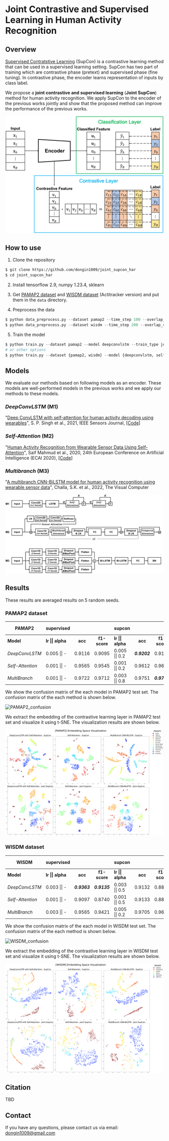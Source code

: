 # Joint Contrastive and Supervised Learning in Human Activity Recognition



## Overview
[Supervised Contratstive Learning](https://proceedings.neurips.cc/paper/2020/hash/d89a66c7c80a29b1bdbab0f2a1a94af8-Abstract.html) (SupCon) is a contrastive learning method that can be used in a supervised learning setting. SupCon has two part of training which are contrastive phase (pretext) and supervised phase (fine tuning). In contrastive phase, the encoder learns representation of inputs by class label. 

We propose a **joint contrastive and supervised learning** (**Joint SupCon**) method for human activity recognition. We apply SupCon to the encoder of the previous works jointly and show that the proposed method can improve the performance of the previous works.

![Model Architecture](./img/model_overview.png)

## How to use
1. Clone the repository
```bash
$ git clone https://github.com/dongin1009/joint_supcon_har
$ cd joint_supcon_har
```

2. Install tensorflow 2.9, numpy 1.23.4, sklearn

3. Get [PAMAP2 dataset](https://archive.ics.uci.edu/ml/datasets/pamap2+physical+activity+monitoring) and [WISDM dataset](https://www.cis.fordham.edu/wisdm/includes/datasets/latest/WISDM_at_latest.tar.gz) (Actitracker version) and put them in the `data` directory.

4. Preprocess the data
```python
$ python data_preprocess.py --dataset pamap2 --time_step 100 --overlap_step 50
$ python data_preprocess.py --dataset wisdm --time_step 200 --overlap_step 100
```

5. Train the model
```python
$ python train.py --dataset pamap2 --model deepconvlstm --train_type joint_supcon --epochs 100 --lr 0.005 --alpha 0.2 --batch_size 64
# or other options
$ python train.py --dataset {pamap2, wisdm} --model {deepconvlstm, self_attention, multibranch} --train_type {supervised, supcon, joint_supcon} --epochs EPOCH --lr LR --alpha ALPHA --batch_size BATCH_SIZE
```

## Models
We evaluate our methods based on following models as an encoder. These models are well-performed models in the previous works and we apply our methods to these models.
### *DeepConvLSTM* (M1)
"[Deep ConvLSTM with self-attention for human activity decoding using wearables](https://ieeexplore.ieee.org/document/9296308)", S. P. Singh et al., 2021, IEEE Sensors Journal, [[Code](https://github.com/isukrit/encodingHumanActivity)]

### *Self-Attention* (M2)
"[Human Activity Recognition from Wearable Sensor Data Using Self-Attention](https://ebooks.iospress.nl/publication/55031)", Saif Mahmud et al., 2020, 24th European Conference on Artificial Intelligence (ECAI 2020), [[Code](https://github.com/saif-mahmud/self-attention-HAR)]

### *Multibranch* (M3)
"[A multibranch CNN-BiLSTM model for human activity recognition using wearable sensor data](https://link.springer.com/article/10.1007/s00371-021-02283-3)", Challa, S.K. et al., 2022, The Visual Computer

![Model Architecture](./img/original_encoder.png)



## Results
These results are averaged results on 5 random seeds.

### PAMAP2 dataset

|PAMAP2           |  supervised   |||    supcon     |||  joint supcon   |||
| --------------- | --------------- | :---------------: | :---------------: | --------------- | :---------------: | :---------------: | --------------- | :---------------: | :---------------: |
|    **Model**    |**lr \|\| alpha**|    **acc**      |   **f1-score**  |**lr \|\| alpha**|    **acc**      |   **f1-score**  |**lr \|\| alpha**|    **acc**      |   **f1-score**  |
|  *DeepConvLSTM* |  0.005 \|\| -  |  0.9116  |  0.9095  |  0.005 \|\| 0.2  |***0.9202***|  0.9175  |  0.005 \|\| 0.2  |  0.9180  |***0.9185***|
|*Self-Attention*|  0.001 \|\| -  |  0.9565  |  0.9545  |  0.001 \|\| 0.2  |  0.9612  |  0.9602  |  0.001 \|\| 0.2  |***0.9636***|***0.9616***|
| *MultiBranch* |  0.001 \|\| -  |  0.9722  |  0.9712  |  0.003 \|\| 0.8  |  0.9751  |***0.9733***|     0.001 \|\| 0.5  |***0.9780***|  0.9711  |

We show the confusion matrix of the each model in PAMAP2 test set. The confusion matrix of the each method is shown below.

![PAMAP2_confusion](./img/confusion_matrix_pamap.png)


We extract the embedding of the contrastive learning layer in PAMAP2 test set and visualize it using t-SNE. The visualization results are shown below.

![PAMAP2_embedding](./img/embedding_visual_pamap.png)

### WISDM dataset
|WISDM            |  supervised   |||    supcon     |||  joint supcon   |||
| --------------- | --------------- | :---------------: | :---------------: | --------------- | :---------------: | :---------------: | --------------- | :---------------: | :---------------: |
|    **Model**    |**lr \|\| alpha**|    **acc**      |   **f1-score**  |**lr \|\| alpha**|    **acc**      |   **f1-score**  |**lr \|\| alpha**|    **acc**      |   **f1-score**  |
|  *DeepConvLSTM* |  0.003 \|\| -  |  ***0.9363***  |  ***0.9135***  |  0.003 \|\| 0.5  |  0.9132  |  0.8805  |  0.003 \|\| 0.5  |  0.9362  |  0.9111  |
|*Self-Attention*|  0.001 \|\| -  |  0.9097  |  0.8740 |  0.001 \|\| 0.5  |  0.9133  |  0.8837  |  0.001 \|\| 0.5  |***0.9246***|***0.8978***|
| *MultiBranch* |  0.003 \|\| -  |  0.9565  |  0.9421  |  0.005 \|\| 0.2  |  0.9705  |  0.9608  |     0.003 \|\| 0.2  |***0.9723***|***0.9644***|

We show the confusion matrix of the each model in WISDM test set. The confusion matrix of the each method is shown below.

![WISDM_confusion](./img/confusion_matrix_wisdm.png)

We extract the embedding of the contrastive learning layer in WISDM test set and visualize it using t-SNE. The visualization results are shown below.

![WISDM_embedding](./img/embedding_visual_wisdm.png)

## Citation
TBD

## Contact
If you have any questions, please contact us via email: [dongin1009@gmail.com](mailto:dongin1009@gmail.com)